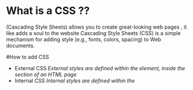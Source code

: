 # What is a CSS ??
(Cascading Style Sheets) allows you to create great-looking web pages , it like adds a soul to the website 
Cascading Style Sheets (CSS) is a simple mechanism for adding style (e.g., fonts, colors, spacing) to Web documents.

#How to add CSS
* External CSS *External styles are defined within the <link> element, inside the <head> section of an HTML page*
* Internal CSS *Internal styles are defined within the <style> element, inside the <head> section of an HTML page*
* Inline CSS *Inline styles are defined within the "style" attribute of the relevant element*

### There are three ways to define colors in CSS
* by color it self
* hexadecimal 
* rgb

## CSS Tools: Reset CSS
The goal of a reset stylesheet is to reduce browser inconsistencies in things like default line heights, margins and font sizes of headings,
and so on. The general reasoning behind this was discussed in a May 2007 post, if you're interested. 
Reset styles quite often appear in CSS frameworks, and the original "meyerweb reset" found its way into Blueprint, among others.
The reset styles given here are intentionally very generic. There isn't any default color or background set for the body element
